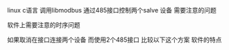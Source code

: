 

linux c语言 调用libmodbus 通过485接口控制两个salve 设备 需要注意的问题


软件上需要注意的时序问题


如果取消在接口连接两个设备 而使用2个485接口 比较以下这个方案 软件的特点
